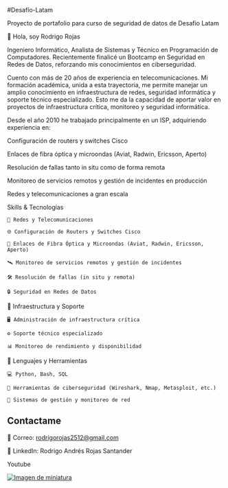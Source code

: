 
#Desafío-Latam

Proyecto de portafolio para curso de seguridad de datos de Desafio Latam

👋 Hola, soy Rodrigo Rojas

Ingeniero Informático, Analista de Sistemas y Técnico en Programación de Computadores.
Recientemente finalicé un Bootcamp en Seguridad en Redes de Datos, reforzando mis conocimientos en ciberseguridad.

Cuento con más de 20 años de experiencia en telecomunicaciones. Mi formación académica, unida a esta trayectoria, me permite manejar un amplio conocimiento en infraestructura de redes, seguridad informática y soporte técnico especializado. Esto me da la capacidad de aportar valor en proyectos de infraestructura crítica, monitoreo y seguridad informática.

Desde el año 2010 he trabajado principalmente en un ISP, adquiriendo experiencia en:

Configuración de routers y switches Cisco

Enlaces de fibra óptica y microondas (Aviat, Radwin, Ericsson, Aperto)

Resolución de fallas tanto in situ como de forma remota

Monitoreo de servicios remotos y gestión de incidentes en producción

Redes y telecomunicaciones a gran escala


Skills & Tecnologías

    🔹 Redes y Telecomunicaciones

    🌐 Configuración de Routers y Switches Cisco

    🧩 Enlaces de Fibra Óptica y Microondas (Aviat, Radwin, Ericsson, Aperto)

    🛰️ Monitoreo de servicios remotos y gestión de incidentes

    🛠️ Resolución de fallas (in situ y remota)

    🔒 Seguridad en Redes de Datos

🔹 Infraestructura y Soporte

    🖥️ Administración de infraestructura crítica

    ⚙️ Soporte técnico especializado

    📊 Monitoreo de rendimiento y disponibilidad

🔹 Lenguajes y Herramientas

    💻 Python, Bash, SQL

    📡 Herramientas de ciberseguridad (Wireshark, Nmap, Metasploit, etc.)

    🔧 Sistemas de gestión y monitoreo de red


## Contactame

 📧 Correo: rodrigorojas2512@gmail.com
 
🔗 LinkedIn: Rodrigo Andrés Rojas Santander

Youtube

[![Imagen de miniatura](https://img.youtube.com/vi/u0lnzX9ecQE/0.jpg)](https://www.youtube.com/watch?v=u0lnzX9ecQE)


